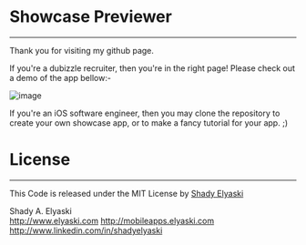 # Showcase Previewer
-----	

Thank you for visiting my github page.

If you're a dubizzle recruiter, then you're in the right page! Please check out a demo of the app bellow:-

![image](http://elyaski.com/Uploads/dubizzle.gif)

If you're an iOS software engineer, then you may clone the repository to create your own showcase app, or to make a fancy tutorial for your app. ;) 

# License
-----

This Code is released under the MIT License by [Shady Elyaski](http://www.elyaski.com)

Shady A. Elyaski  
http://www.elyaski.com
http://mobileapps.elyaski.com
http://www.linkedin.com/in/shadyelyaski